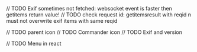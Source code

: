 // TODO Exif sometimes not fetched: websocket event is faster then getitems return value!
// TODO check request id: getitemsresult with reqid n must not overwrite exif items with same reqid 


// TODO parent icon
// TODO Commander icon
// TODO Exif and version

// TODO Menu in react